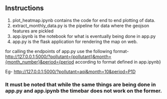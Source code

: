 ## Instructions
1. plot_heatmap.ipynb contains the code for end to end plotting of data.
2. extract_monthly_data.py is the pipeline for data where the geojson features are pickled
3. app.ipynb is the notebook for what is eventually being done in app.py
4. app.py is the flask application for rendering the map on web.

for calling the endpoints of app.py use the following format-
http://127.0.0.1:5000/?pollutant={pollutant}&month={month_number}&period={period according to format defined in app.ipynb}

Eg- http://127.0.0.1:5000/?pollutant=aqi&month=10&period=P1D

### It must be noted that while the same things are being done in app.py and app.ipynb the timebar does not work on the former.

